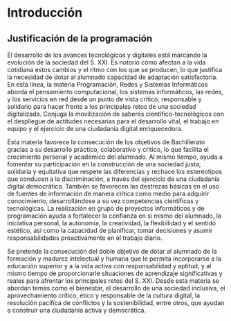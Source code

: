 # Introducción

## Justificación de la programación
El desarrollo de los avances tecnológicos y digitales está marcando la evolución de la sociedad del S. XXI. Es notorio cómo afectan a la vida cotidiana estos cambios y el ritmo con los que se producen, lo que justifica la necesidad de dotar al alumnado capacidad de adaptación satisfactoria. En esta línea, la materia Programación, Redes y Sistemas Informáticos aborda el pensamiento computacional, los sistemas informáticos, las redes, y los servicios en red desde un punto de vista crítico, responsable y solidario para hacer frente a los principales retos de una sociedad digitalizada. Conjuga la movilización de saberes científico-tecnológicos con el despliegue de actitudes necesarias para el desarrollo vital, el trabajo en equipo y el ejercicio de una ciudadanía digital enriquecedora.

Esta materia favorece la consecución de los objetivos de Bachillerato gracias a su desarrollo práctico, colaborativo y crítico, lo que facilita el crecimiento personal y académico del alumnado. Al mismo tiempo, ayuda a fomentar su participación en la construcción de una sociedad justa, solidaria y equitativa que respete las diferencias y rechace los estereotipos que conducen a la discriminación, a través del ejercicio de una ciudadanía digital democrática.  También se favorecen las destrezas básicas en el uso de fuentes de información de manera crítica como medio para adquirir conocimiento, desarrollándose a su vez competencias científicas y tecnológicas. La realización en grupo de proyectos informáticos y de programación ayuda a fortalecer la confianza en sí mismo del alumnado, la iniciativa personal, la autonomía, la creatividad, la flexibilidad y el sentido estético, así como la capacidad de planificar, tomar decisiones y asumir responsabilidades proactivamente en el trabajo diario.

Se pretende la consecución del doble objetivo de dotar al alumnado de la formación y madurez intelectual y humana que le permita incorporarse a la educación superior y a la vida activa con responsabilidad y aptitud, y al mismo tiempo de proporcionarle situaciones de aprendizaje significativas y reales para afrontar los principales retos del S. XXI. Desde esta materia se abordan temas como el bienestar, el desarrollo de una sociedad inclusiva, el aprovechamiento crítico, ético y responsable de la cultura digital, la resolución pacífica de conflictos y la sostenibilidad, entre otros, que ayudan a construir una ciudadanía activa y democrática.
